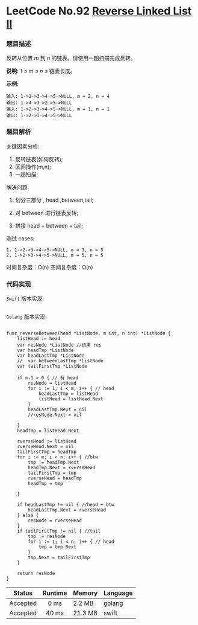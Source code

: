 # LeetCode No.92  [Reverse Linked List II](https://leetcode.com/problems/reverse-linked-list-ii/)

### 题目描述

反转从位置 *m* 到 *n* 的链表。请使用一趟扫描完成反转。

**说明:**
1 ≤ *m* ≤ *n* ≤ 链表长度。

**示例:**

```
输入: 1->2->3->4->5->NULL, m = 2, n = 4
输出: 1->4->3->2->5->NULL
输入: 1->2->3->4->5->NULL, m = 1, n = 1
输出: 1->2->3->4->5->NULL
```

### 题目解析
关键因素分析:
1. 反转链表(如何反转);
2. 区间操作(m,n);
3. 一趟扫描;

解决问题:

1. 划分三部分 , head ,between,tail;

2. 对 between 进行链表反转;
3. 拼接 head + between + tail;

测试 cases:

```
1. 1->2->3->4->5->NULL, m = 1, n = 5
2. 1->2->3->4->5->NULL, m = 5, n = 5
```
时间复杂度：O(n)
空间复杂度：O(n)


### 代码实现

`Swift` 版本实现:

```Swift


```

`Golang` 版本实现:

```golang

func reverseBetween(head *ListNode, m int, n int) *ListNode {
	listHead := head
	var resNode *ListNode //结果 res
	var headTmp *ListNode
	var headLastTmp *ListNode
	//	var betweenLastTmp *ListNode
	var tailFirstTmp *ListNode

	if m-1 > 0 { // 有 head
		resNode = listHead
		for i := 1; i < m; i++ { // head
			headLastTmp = listHead
			listHead = listHead.Next
		}
		headLastTmp.Next = nil
		//resNode.Next = nil

	}
	headTmp = listHead.Next

	rverseHead := listHead
	rverseHead.Next = nil
	tailFirstTmp = headTmp
	for i := m; i < n; i++ { //btw
		tmp := headTmp.Next
		headTmp.Next = rverseHead
		tailFirstTmp = tmp
		rverseHead = headTmp
		headTmp = tmp

	}

	if headLastTmp != nil { //head + btw
		headLastTmp.Next = rverseHead
	} else {
		resNode = rverseHead
	}
	if tailFirstTmp != nil { //tail
		tmp := resNode
		for i := 1; i < n; i++ { // head
			tmp = tmp.Next
		}
		tmp.Next = tailFirstTmp
	}

	return resNode
}

```

| Status | Runtime | Memory |Language|
|:-------:|:-------:|:------|:------|
|Accepted|0 ms|2.2 MB	 |golang|
|Accepted|40 ms|21.3 MB	 |swift|